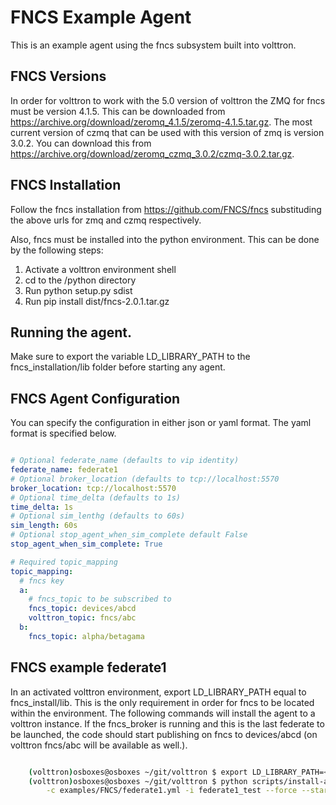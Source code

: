 # FNCS Example Agent

This is an example agent using the fncs subsystem built into volttron.

## FNCS Versions

In order for volttron to work with the 5.0 version of volttron the ZMQ for fncs must be 
version 4.1.5.  This can be downloaded from 
https://archive.org/download/zeromq_4.1.5/zeromq-4.1.5.tar.gz.  The most current version
of czmq that can be used with this version of zmq is version 3.0.2.  You can download this from
https://archive.org/download/zeromq_czmq_3.0.2/czmq-3.0.2.tar.gz.

## FNCS Installation

Follow the fncs installation from https://github.com/FNCS/fncs substituding the above urls for 
zmq and czmq respectively.

Also, fncs must be installed into the python environment.  This can be done by the following steps:

1. Activate a volttron environment shell
1. cd to the <FNCS SRC>/python directory
1. Run python setup.py sdist
1. Run pip install dist/fncs-2.0.1.tar.gz


## Running the agent.

Make sure to export the variable LD_LIBRARY_PATH to the fncs_installation/lib folder before
starting any agent.

## FNCS Agent Configuration

You can specify the configuration in either json or yaml format.  The yaml format is specified
below. 

```` yml

# Optional federate_name (defaults to vip identity)
federate_name: federate1
# Optional broker_location (defaults to tcp://localhost:5570
broker_location: tcp://localhost:5570
# Optional time_delta (defaults to 1s)
time_delta: 1s
# Optional sim_lenthg (defaults to 60s)
sim_length: 60s
# Optional stop_agent_when_sim_complete default False
stop_agent_when_sim_complete: True

# Required topic_mapping
topic_mapping:
  # fncs key
  a:
    # fncs_topic to be subscribed to
    fncs_topic: devices/abcd
    volttron_topic: fncs/abc
  b:
    fncs_topic: alpha/betagama

````

## FNCS example federate1

In an activated volttron environment, export LD_LIBRARY_PATH equal to fncs_install/lib.  This is
the only requirement in order for fncs to be located within the environment.  The following
commands will install the agent to a volttron instance.  If the fncs_broker is running
and this is the last federate to be launched, the code should start publishing on fncs to 
devices/abcd (on volttron fncs/abc will be available as well.).

````bash

    (volttron)osboxes@osboxes ~/git/volttron $ export LD_LIBRARY_PATH=<fncs_install>/lib
    (volttron)osboxes@osboxes ~/git/volttron $ python scripts/install-agent.py -s examples/FNCS \
        -c examples/FNCS/federate1.yml -i federate1_test --force --start   

````

